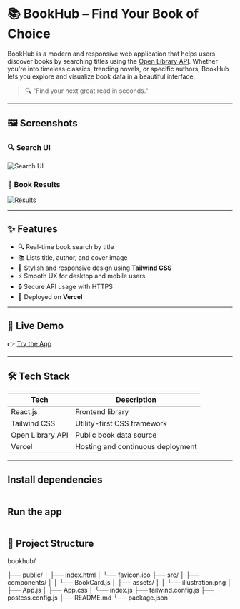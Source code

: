 # 📚 BookHub – Find Your Book of Choice

BookHub is a modern and responsive web application that helps users discover books by searching titles using the [Open Library API](https://openlibrary.org/developers/api). Whether you're into timeless classics, trending novels, or specific authors, BookHub lets you explore and visualize book data in a beautiful interface.

> 🔍 "Find your next great read in seconds."

---

## 🖼️ Screenshots

### 🔍 Search UI
![Search UI](./assets/screenshot-search.png)

### 📘 Book Results
![Results](./assets/screenshot-results.png)

---

## ✨ Features

- 🔍 Real-time book search by title
- 📚 Lists title, author, and cover image
- 💅 Stylish and responsive design using **Tailwind CSS**
- ⚡ Smooth UX for desktop and mobile users
- 🔒 Secure API usage with HTTPS
- 🚀 Deployed on **Vercel**

---

## 🚀 Live Demo

👉 [Try the App](https://bookstorapp-git-main-honeyeps-projects.vercel.app/book)

---

## 🛠️ Tech Stack

| Tech        | Description                        |
|-------------|------------------------------------|
| React.js    | Frontend library                   |
| Tailwind CSS| Utility-first CSS framework        |
| Open Library API | Public book data source       |
| Vercel      | Hosting and continuous deployment  |

---

## Install dependencies

```npm install
```

## Run the app

``` npm start
```

## 📁 Project Structure

bookhub/

├── public/
│ ├── index.html
│ └── favicon.ico
├── src/
│ ├── components/
│ │ └── BookCard.js
│ ├── assets/
│ │ └── illustration.png
│ ├── App.js
│ ├── App.css
│ └── index.js
├── tailwind.config.js
├── postcss.config.js
├── README.md
└── package.json

